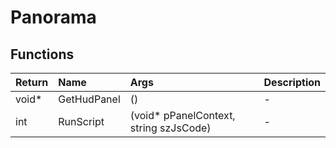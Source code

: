 ﻿# Panorama

## Functions

| Return | Name | Args | Description |
| :--- | :--- | :--- | :--- |
| void* | GetHudPanel | () | - |
| int | RunScript | (void* pPanelContext, string szJsCode) | - |